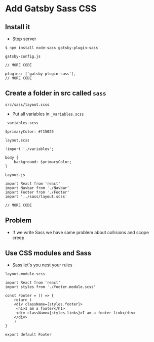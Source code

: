 # Add Gatsby Sass CSS
## Install it
* Stop server

`$ npm install node-sass gatsby-plugin-sass`

`gatsby-config.js`

```
// MORE CODE

plugins: [`gatsby-plugin-sass`],
// MORE CODE
```

## Create a folder in src called `sass`
`src/sass/layout.scss`

* Put all variables in `_variables.scss`

`_variables.scss`

```
$primaryColor: #f15025
```

`layout.scss`

```
!import './variables';

body {
    background: $primaryColor;
}
```

`Layout.js`

```
import React from 'react'
import Navbar from './Navbar'
import Footer from './Footer'
import '../sass/layout.scss'

// MORE CODE
```

## Problem
* If we write Sass we have same problem about collisions and scope creep

## Use CSS modules and Sass
* Sass let's you nest your rules

`layout.module.scss`

```
import React from 'react'
import styles from './footer.module.scss'

const Footer = () => {
    return (
    <div className={styles.footer}>
     <h1>I am a footer</h1>
     <div className={styles.links}>I am a footer link</div>
    </div>
    )
}

export default Footer
```

